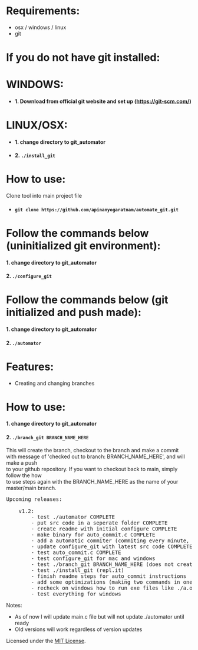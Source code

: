 # Requirements:
* osx / windows / linux
* git

# If you do not have git installed:
# WINDOWS: 
- #### 1. Download from official git website and set up (https://git-scm.com/)
# LINUX/OSX: 
- #### 1. change directory to git_automator
- #### 2. `./install_git`

# How to use:
Clone tool into main project file
* #### `git clone https://github.com/apinanyogaratnam/automate_git.git`

# Follow the commands below (uninitialized git environment):
#### 1. change directory to git_automator
#### 2. `./configure_git`

# Follow the commands below (git initialized and push made): 
#### 1. change directory to git_automator
#### 2. `./automator`

# Features:
- Creating and changing branches
# How to use:
#### 1. change directory to git_automator
#### 2. `./branch_git BRANCH_NAME_HERE`
This will create the branch, checkout to the branch and make a commit <br />
with message of 'checked out to branch: BRANCH_NAME_HERE', and will make a push <br />
to your github repository. If you want to checkout back to main, simply follow the how <br />
to use steps again with the BRANCH_NAME_HERE as the name of your master/main branch.

<pre>
Upcoming releases: <br />
    v1.2:
        - test ./automator COMPLETE
        - put src code in a seperate folder COMPLETE
        - create readme with initial configure COMPLETE
        - make binary for auto_commit.c COMPLETE
        - add a automatic commiter (commiting every minute, default_message="automatic-commit-TIME") (first ask user for number of minutes) (cntr c to quit) COMPLETE
        - update configure_git with latest src code COMPLETE
        - test auto_commit.c COMPLETE
        - test configure_git for mac and windows
        - test ./branch_git BRANCH_NAME_HERE (does not create new branch, needs FIXING)
        - test ./install_git (repl.it)
        - finish readme steps for auto_commit instructions
        - add some optimizations (making two commands in one line of code, etc.)
        - recheck on windows how to run exe files like ./a.out on mac
        - test everything for windows
</pre>

Notes: <br />
- As of now I will update main.c file but will not update ./automator until ready 
- Old versions will work regardless of version updates


Licensed under the [MIT License](LICENSE).